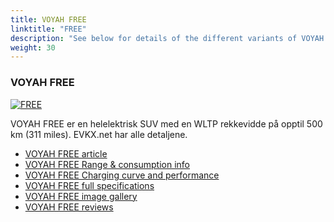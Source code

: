 ```yaml
---
title: VOYAH FREE
linktitle: "FREE"
description: "See below for details of the different variants of VOYAH FREE"
weight: 30
---
```

### VOYAH FREE

<a href="free/"><img src="https://media.evkx.net/multimedia/models/voyah/free/free/main_1_st.jpg" class="img-fluid" alt="FREE" ></a>

VOYAH FREE er en helelektrisk SUV med en WLTP rekkevidde på opptil 500 km (311 miles). EVKX.net har alle detaljene. 

- [VOYAH FREE article](free/)
- [VOYAH FREE Range & consumption info](free/rangeandconsumption)
- [VOYAH FREE Charging curve and performance](free/chargingcurve)
- [VOYAH FREE full specifications](free/specifications)
- [VOYAH FREE image gallery](free/gallery)
- [VOYAH FREE reviews](free/reviews)


